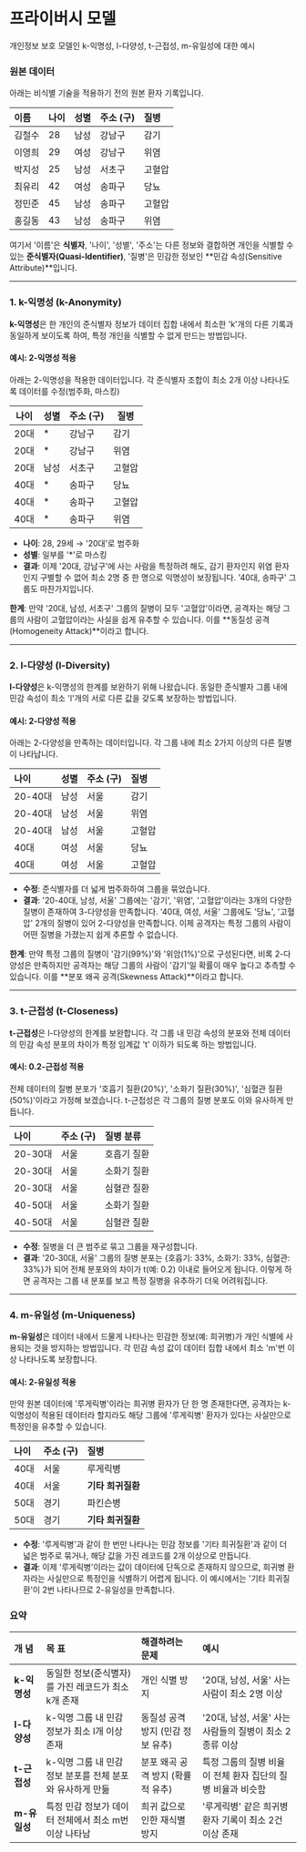 # 프라이버시 모델
 개인정보 보호 모델인 k-익명성, l-다양성, t-근접성, m-유일성에 대한 예시

### 원본 데이터

아래는 비식별 기술을 적용하기 전의 원본 환자 기록입니다.

| 이름 | 나이 | 성별 | 주소 (구) | 질병 |
| :--- | :--- | :--- | :--- | :--- |
| 김철수 | 28 | 남성 | 강남구 | 감기 |
| 이영희 | 29 | 여성 | 강남구 | 위염 |
| 박지성 | 25 | 남성 | 서초구 | 고혈압 |
| 최유리 | 42 | 여성 | 송파구 | 당뇨 |
| 정민준 | 45 | 남성 | 송파구 | 고혈압 |
| 홍길동 | 43 | 남성 | 송파구 | 위염 |

여기서 '이름'은 **식별자**, '나이', '성별', '주소'는 다른 정보와 결합하면 개인을 식별할 수 있는 **준식별자(Quasi-Identifier)**, '질병'은 민감한 정보인 **민감 속성(Sensitive Attribute)**입니다.

---

### 1. k-익명성 (k-Anonymity)

**k-익명성**은 한 개인의 준식별자 정보가 데이터 집합 내에서 최소한 'k'개의 다른 기록과 동일하게 보이도록 하여, 특정 개인을 식별할 수 없게 만드는 방법입니다.

#### 예시: 2-익명성 적용

아래는 2-익명성을 적용한 데이터입니다. 
각 준식별자 조합이 최소 2개 이상 나타나도록 데이터를 수정(범주화, 마스킹)  

| 나이 | 성별 | 주소 (구) | 질병   |
|------|------|-----------|--------|
| 20대 | *    | 강남구    | 감기   |
| 20대 | *    | 강남구    | 위염   |
| 20대 | 남성 | 서초구    | 고혈압 |
| 40대 | *    | 송파구    | 당뇨   |
| 40대 | *    | 송파구    | 고혈압 |
| 40대 | *    | 송파구    | 위염   |

* **나이**: 28, 29세 → '20대'로 범주화
* **성별**: 일부를 '\*'로 마스킹
* **결과**: 이제 '20대, 강남구'에 사는 사람을 특정하려 해도, 감기 환자인지 위염 환자인지 구별할 수 없어 최소 2명 중 한 명으로 익명성이 보장됩니다. '40대, 송파구' 그룹도 마찬가지입니다.

**한계**: 만약 '20대, 남성, 서초구' 그룹의 질병이 모두 '고혈압'이라면, 공격자는 해당 그룹의 사람이 고혈압이라는 사실을 쉽게 유추할 수 있습니다. 이를 **동질성 공격(Homogeneity Attack)**이라고 합니다.

---

### 2. l-다양성 (l-Diversity)

**l-다양성**은 k-익명성의 한계를 보완하기 위해 나왔습니다. 동일한 준식별자 그룹 내에 민감 속성이 최소 'l'개의 서로 다른 값을 갖도록 보장하는 방법입니다.

#### 예시: 2-다양성 적용

아래는 2-다양성을 만족하는 데이터입니다. 각 그룹 내에 최소 2가지 이상의 다른 질병이 나타납니다.

| 나이 | 성별 | 주소 (구) | 질병 |
| :--- | :--- | :--- | :--- |
| 20-40대 | 남성 | 서울 | 감기 |
| 20-40대 | 남성 | 서울 | 위염 |
| 20-40대 | 남성 | 서울 | 고혈압 |
| 40대 | 여성 | 서울 | 당뇨 |
| 40대 | 여성 | 서울 | 고혈압 |

* **수정**: 준식별자를 더 넓게 범주화하여 그룹을 묶었습니다.
* **결과**: '20-40대, 남성, 서울' 그룹에는 '감기', '위염', '고혈압'이라는 3개의 다양한 질병이 존재하여 3-다양성을 만족합니다. '40대, 여성, 서울' 그룹에도 '당뇨', '고혈압' 2개의 질병이 있어 2-다양성을 만족합니다. 이제 공격자는 특정 그룹의 사람이 어떤 질병을 가졌는지 쉽게 추론할 수 없습니다.

**한계**: 만약 특정 그룹의 질병이 '감기(99%)'와 '위암(1%)'으로 구성된다면, 비록 2-다양성은 만족하지만 공격자는 해당 그룹의 사람이 '감기'일 확률이 매우 높다고 추측할 수 있습니다. 이를 **분포 왜곡 공격(Skewness Attack)**이라고 합니다.

---

### 3. t-근접성 (t-Closeness)

**t-근접성**은 l-다양성의 한계를 보완합니다. 각 그룹 내 민감 속성의 분포와 전체 데이터의 민감 속성 분포의 차이가 특정 임계값 't' 이하가 되도록 하는 방법입니다.

#### 예시: 0.2-근접성 적용

전체 데이터의 질병 분포가 '호흡기 질환(20%)', '소화기 질환(30%)', '심혈관 질환(50%)'이라고 가정해 보겠습니다. t-근접성은 각 그룹의 질병 분포도 이와 유사하게 만듭니다.

| 나이 | 주소 (구) | 질병 분류 |
| :--- | :--- | :--- |
| 20-30대 | 서울 | 호흡기 질환 |
| 20-30대 | 서울 | 소화기 질환 |
| 20-30대 | 서울 | 심혈관 질환 |
| 40-50대 | 서울 | 소화기 질환 |
| 40-50대 | 서울 | 심혈관 질환 |

* **수정**: 질병을 더 큰 범주로 묶고 그룹을 재구성합니다.
* **결과**: '20-30대, 서울' 그룹의 질병 분포는 {호흡기: 33%, 소화기: 33%, 심혈관: 33%}가 되어 전체 분포와의 차이가 t(예: 0.2) 이내로 들어오게 됩니다. 이렇게 하면 공격자는 그룹 내 분포를 보고 특정 질병을 유추하기 더욱 어려워집니다.

---

### 4. m-유일성 (m-Uniqueness)

**m-유일성**은 데이터 내에서 드물게 나타나는 민감한 정보(예: 희귀병)가 개인 식별에 사용되는 것을 방지하는 방법입니다. 각 민감 속성 값이 데이터 집합 내에서 최소 'm'번 이상 나타나도록 보장합니다.

#### 예시: 2-유일성 적용

만약 원본 데이터에 '루게릭병'이라는 희귀병 환자가 단 한 명 존재한다면, 공격자는 k-익명성이 적용된 데이터라 할지라도 해당 그룹에 '루게릭병' 환자가 있다는 사실만으로 특정인을 유추할 수 있습니다.

| 나이 | 주소 (구) | 질병 |
| :--- | :--- | :--- |
| 40대 | 서울 | 루게릭병 |
| 40대 | 서울 | **기타 희귀질환** |  <-- **수정**
| 50대 | 경기 | 파킨슨병 |
| 50대 | 경기 | **기타 희귀질환** |  <-- **수정**

* **수정**: '루게릭병'과 같이 한 번만 나타나는 민감 정보를 '기타 희귀질환'과 같이 더 넓은 범주로 묶거나, 해당 값을 가진 레코드를 2개 이상으로 만듭니다.
* **결과**: 이제 '루게릭병'이라는 값이 데이터에 단독으로 존재하지 않으므로, 희귀병 환자라는 사실만으로 특정인을 식별하기 어렵게 됩니다. 이 예시에서는 '기타 희귀질환'이 2번 나타나므로 2-유일성을 만족합니다.

### 요약

| 개  념 | 목  표 | 해결하려는 문제 | 예시 |
| :--- | :--- | :--- | :--- |
| **k-익명성** | 동일한 정보(준식별자)를 가진 레코드가 최소 k개 존재 | 개인 식별 방지 | '20대, 남성, 서울' 사는 사람이 최소 2명 이상 |
| **l-다양성** | k-익명 그룹 내 민감 정보가 최소 l개 이상 존재 | 동질성 공격 방지 (민감 정보 유추) | '20대, 남성, 서울' 사는 사람들의 질병이 최소 2종류 이상 |
| **t-근접성** | k-익명 그룹 내 민감 정보 분포를 전체 분포와 유사하게 만듦 | 분포 왜곡 공격 방지 (확률적 유추) | 특정 그룹의 질병 비율이 전체 환자 집단의 질병 비율과 비슷함 |
| **m-유일성** | 특정 민감 정보가 데이터 전체에서 최소 m번 이상 나타남 | 희귀 값으로 인한 재식별 방지 | '루게릭병' 같은 희귀병 환자 기록이 최소 2건 이상 존재 |
